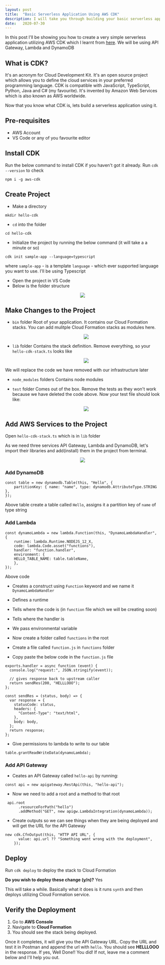 ```yaml
---
layout: post
title:  "Basic Serverless Application Using AWS CDK"
description: I will take you through building your basic serverless application with AWS CDK
date:   2020-07-30
---
```

In this post I'll be showing you how to create a very simple serverless application utilizing AWS CDK which I learnt from [here](https://www.youtube.com/watch?v=XVHGq2uJu9s). We will be using API Gateway, Lambda and DynamoDB

##  What is CDK?
It's an acronym for Cloud Development Kit. It's an open source project which allows you to define the cloud services in your preferred programming language. CDK is compatible with JavaScript, TypeScript, Python, Java and C# (my favourite). It's invented by Amazon Web Services which is also known as AWS worldwide.

Now that you know what CDK is, lets build a serverless application using it.

## Pre-requisites
*   AWS Account
*   VS Code or any of you favourite editor

## Install CDK
Run the below command to install CDK if you haven't got it already. Run `cdk --version` to check
```
npm i -g aws-cdk
```

## Create Project
*   Make a directory
```
mkdir hello-cdk
```

*   `cd` into the folder
```
cd hello-cdk
```  

*   Initialize the project by running the below command (it will take a a minute or so)
```
cdk init sample-app --language=typescript
```
where
`sample-app` - is a template
`language` - which ever supported language you want to use. I'll be using Typescript

*   Open the project in VS Code
*   Below is the folder structure
   <p align="center">
    <img src="/assets/images/2020-07-30/folder-structure.png">
   </p>

## Make Changes to the Project

*   `bin` folder
Root of your application. It contains our Cloud Formation stacks. You can add mulitple Cloud Formation stacks as modules here.
    <p align="center">
    <img src="/assets/images/2020-07-30/bin.png">
    </p>
*   `lib` folder
Contains the stack definition. Remove everything, so your `hello-cdk-stack.ts` looks like
    <p align="center">
    <img src="/assets/images/2020-07-30/lib.png">
    </p>
    
We will replace the code we have removed with our infrastructure later
*   `node_modules` folders
Contains node modules

*   `test` folder
Comes out of the box. Remove the tests as they won't work because we have deleted the code above. Now your test file should look like:
    <p align="center">
    <img src="/assets/images/2020-07-30/tests-file.png">
    </p>


## Add AWS Services to the Project
Open `hello-cdk-stack.ts` which is in `lib` folder

As we need three services API Gateway, Lambda and DynamoDB, let's import their libraries and add(install) them in the project from terminal.
<p align="center">
    <img src="/assets/images/2020-07-30/libs-1.png">
    </p>

### Add DynamoDB

```
const table = new dynamodb.Table(this, "Hello", {
    partitionKey: { name: "name", type: dynamodb.AttributeType.STRING },
}); 
```
Above table create a table called `Hello`, assigns it a partition key of `name` of type string

### Add Lambda
```
const dynamoLambda = new lambda.Function(this, "DynamoLambdaHandler", {
    runtime: lambda.Runtime.NODEJS_12_X,
    code: lambda.Code.asset("functions"),
    handler: "function.handler",
    environment: {
    HELLO_TABLE_NAME: table.tableName,
    },
});
```
Above code 
*   Creates a construct using `Function` keyword and we name it `DynamoLambdaHandler`
*   Defines a runtime
*   Tells where the code is (in `function` file which we will be creating soon)
*   Tells where the handler is
*   We pass environmental variable

*   Now create a folder called `functions` in the root
*   Create a file called `function.js` in `functions` folder
*   Copy paste the below code in the `function.js` file

```
exports.handler = async function (event) {
  console.log("request:", JSON.stringify(event));

  // gives response back to upstream caller
  return sendRes(200, "HELLLOOO");
};

const sendRes = (status, body) => {
  var response = {
    statusCode: status,
    headers: {
      "Content-Type": "text/html",
    },
    body: body,
  };
  return response;
};
```

*   Give permissions to lambda to write to our table
```
table.grantReadWriteData(dynamoLambda);
```

### Add API Gateway

*   Ceates an API Gateway called `hello-api` by running:
```
const api = new apigateway.RestApi(this, "hello-api");
```
*   Now we need to add a root and a method to that root
```
 api.root
      .resourceForPath("hello")
      .addMethod("GET", new apigw.LambdaIntegration(dynamoLambda));
```
*   Create outputs so we can see things when they are being deployed and will get the URL for the API Gateway
```
new cdk.CfnOutput(this, "HTTP API URL", {
      value: api.url ?? "Something went wrong with the deployment",
    });
```

## Deploy

Run `cdk deploy` to deploy the stack to Cloud Formation

**Do you wish to deploy these change (y/n)?** Yes

This will take a while. Basically what it does is it runs `synth` and then deploys utilizing Cloud Formation service.

## Verify the Deployment

1.  Go to **AWS Console**
2.  Navigate to **Cloud Formation**
3.  You should see the stack being deployed.

Once it completes, it will give you the API Gateway URL. Copy the URL and test it in Postman and append the url with `hello`. You should see **HELLLOOO** in the response. If yes, Well Done!! You did! If not, leave me a comment below and I'll help you out.